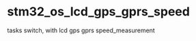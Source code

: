 stm32_os_lcd_gps_gprs_speed
===========================

tasks switch, with lcd gps gprs speed_measurement
